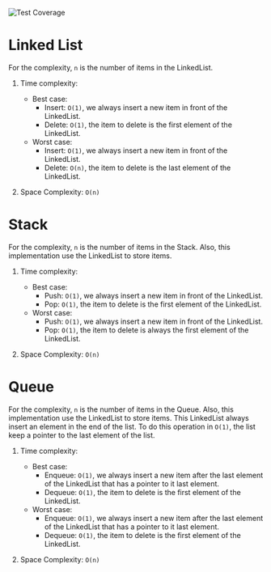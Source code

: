![Test Coverage](https://codecov.io/gh/joaojunior/data_structures_and_algorithms/branch/master/graph/badge.svg)

# Linked List

For the complexity, `n` is the number of items in the LinkedList.
1. Time complexity:
    - Best case:
        - Insert: `O(1)`, we always insert a new item in front of the LinkedList.
        - Delete: `O(1)`, the item to delete is the first element of the LinkedList.
    - Worst case:
        - Insert: `O(1)`, we always insert a new item in front of the LinkedList.
        - Delete: `O(n)`, the item to delete is the last element of the LinkedList.

2. Space Complexity: `O(n)`

# Stack

For the complexity, `n` is the number of items in the Stack. Also, this implementation use the LinkedList to store items.
1. Time complexity:
    - Best case:
        - Push: `O(1)`, we always insert a new item in front of the LinkedList.
        - Pop: `O(1)`, the item to delete is the first element of the LinkedList.
    - Worst case:
        - Push: `O(1)`, we always insert a new item in front of the LinkedList.
        - Pop: `O(1)`, the item to delete is always the first element of the LinkedList.

2. Space Complexity: `O(n)`

# Queue

For the complexity, `n` is the number of items in the Queue. Also, this implementation use the LinkedList to store items. This LinkedList always insert an element in the end of the list. To do this operation in `O(1)`, the list keep a pointer to the last element of the list.
1. Time complexity:
    - Best case:
        - Enqueue: `O(1)`, we always insert a new item after the last element of the LinkedList that has a pointer to it last element.
        - Dequeue: `O(1)`, the item to delete is the first element of the LinkedList.
    - Worst case:
        - Enqueue: `O(1)`, we always insert a new item after the last element of the LinkedList that has a pointer to it last element.
        - Dequeue: `O(1)`, the item to delete is the first element of the LinkedList.

2. Space Complexity: `O(n)`
